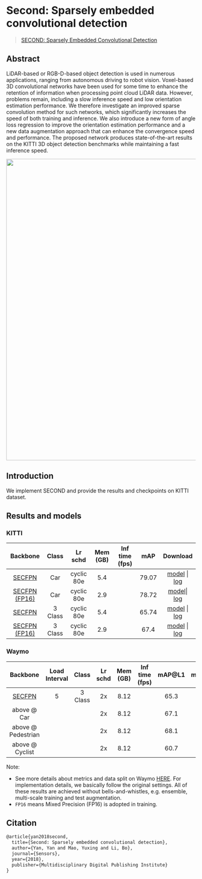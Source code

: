 # Second: Sparsely embedded convolutional detection

> [SECOND: Sparsely Embedded Convolutional Detection](https://www.mdpi.com/1424-8220/18/10/3337)

<!-- [ALGORITHM] -->

## Abstract

LiDAR-based or RGB-D-based object detection is used in numerous applications, ranging from autonomous driving to robot vision. Voxel-based 3D convolutional networks have been used for some time to enhance the retention of information when processing point cloud LiDAR data. However, problems remain, including a slow inference speed and low orientation estimation performance. We therefore investigate an improved sparse convolution method for such networks, which significantly increases the speed of both training and inference. We also introduce a new form of angle loss regression to improve the orientation estimation performance and a new data augmentation approach that can enhance the convergence speed and performance. The proposed network produces state-of-the-art results on the KITTI 3D object detection benchmarks while maintaining a fast inference speed.

<div align=center>
<img src="https://user-images.githubusercontent.com/79644370/143889364-10be11c3-838e-4fc9-9613-184f0cd08907.png" width="800"/>
</div>

## Introduction

We implement SECOND and provide the results and checkpoints on KITTI dataset.

## Results and models

### KITTI

|                              Backbone                               |  Class  |  Lr schd   | Mem (GB) | Inf time (fps) |  mAP  |                                                                                                                                                                                             Download                                                                                                                                                                                             |
| :-----------------------------------------------------------------: | :-----: | :--------: | :------: | :------------: | :---: | :----------------------------------------------------------------------------------------------------------------------------------------------------------------------------------------------------------------------------------------------------------------------------------------------------------------------------------------------------------------------------------------------: |
|        [SECFPN](./second_hv_secfpn_8xb6-80e_kitti-3d-car.py)        |   Car   | cyclic 80e |   5.4    |                | 79.07 |               [model](https://download.openmmlab.com/mmdetection3d/v0.1.0_models/second/hv_second_secfpn_6x8_80e_kitti-3d-car/hv_second_secfpn_6x8_80e_kitti-3d-car_20200620_230238-393f000c.pth) \| [log](https://download.openmmlab.com/mmdetection3d/v0.1.0_models/second/hv_second_secfpn_6x8_80e_kitti-3d-car/hv_second_secfpn_6x8_80e_kitti-3d-car_20200620_230238.log.json)               |
|  [SECFPN (FP16)](./hv_second_secfpn_fp16_6x8_80e_kitti-3d-car.py)   |   Car   | cyclic 80e |   2.9    |                | 78.72 |       [model](https://download.openmmlab.com/mmdetection3d/v0.1.0_models/fp16/hv_second_secfpn_fp16_6x8_80e_kitti-3d-car/hv_second_secfpn_fp16_6x8_80e_kitti-3d-car_20200924_211301-1f5ad833.pth)\| [log](https://download.openmmlab.com/mmdetection3d/v0.1.0_models/fp16/hv_second_secfpn_fp16_6x8_80e_kitti-3d-car/hv_second_secfpn_fp16_6x8_80e_kitti-3d-car_20200924_211301.log.json)        |
|      [SECFPN](./second_hv_secfpn_8xb6-80e_kitti-3d-3class.py)       | 3 Class | cyclic 80e |   5.4    |                | 65.74 |         [model](https://download.openmmlab.com/mmdetection3d/v1.0.0_models/second/hv_second_secfpn_6x8_80e_kitti-3d-3class/hv_second_secfpn_6x8_80e_kitti-3d-3class_20210831_022017-ae782e87.pth) \| [log](https://download.openmmlab.com/mmdetection3d/v1.0.0_models/second/hv_second_secfpn_6x8_80e_kitti-3d-3class/hv_second_secfpn_6x8_80e_kitti-3d-3class_20210831_022017log.json)          |
| [SECFPN (FP16)](./hv_second_secfpn_fp16_6x8_80e_kitti-3d-3class.py) | 3 Class | cyclic 80e |   2.9    |                | 67.4  | [model](https://download.openmmlab.com/mmdetection3d/v0.1.0_models/fp16/hv_second_secfpn_fp16_6x8_80e_kitti-3d-3class/hv_second_secfpn_fp16_6x8_80e_kitti-3d-3class_20200925_110059-05f67bdf.pth) \| [log](https://download.openmmlab.com/mmdetection3d/v0.1.0_models/fp16/hv_second_secfpn_fp16_6x8_80e_kitti-3d-3class/hv_second_secfpn_fp16_6x8_80e_kitti-3d-3class_20200925_110059.log.json) |

### Waymo

|                              Backbone                              | Load Interval |  Class  | Lr schd | Mem (GB) | Inf time (fps) | mAP@L1 | mAPH@L1 | mAP@L2 | **mAPH@L2** |                                                                                           Download                                                                                            |
| :----------------------------------------------------------------: | :-----------: | :-----: | :-----: | :------: | :------------: | :----: | :-----: | :----: | :---------: | :-------------------------------------------------------------------------------------------------------------------------------------------------------------------------------------------: |
| [SECFPN](./second_hv_secfpn_sbn-all_16xb2-2x_waymoD5-3d-3class.py) |       5       | 3 Class |   2x    |   8.12   |                |  65.3  |  61.7   |  58.9  |    55.7     | [log](https://download.openmmlab.com/mmdetection3d/v0.1.0_models/second/hv_second_secfpn_sbn_4x8_2x_waymoD5-3d-3class/hv_second_secfpn_sbn_4x8_2x_waymoD5-3d-3class_20201115_112448.log.json) |
|                            above @ Car                             |               |         |   2x    |   8.12   |                |  67.1  |  66.6   |  58.7  |    58.2     |                                                                                                                                                                                               |
|                         above @ Pedestrian                         |               |         |   2x    |   8.12   |                |  68.1  |  59.1   |  59.5  |    51.5     |                                                                                                                                                                                               |
|                          above @ Cyclist                           |               |         |   2x    |   8.12   |                |  60.7  |  59.5   |  58.4  |    57.3     |                                                                                                                                                                                               |

Note:

- See more details about metrics and data split on Waymo [HERE](https://github.com/open-mmlab/mmdetection3d/tree/master/configs/pointpillars). For implementation details, we basically follow the original settings. All of these results are achieved without bells-and-whistles, e.g. ensemble, multi-scale training and test augmentation.
- `FP16` means Mixed Precision (FP16) is adopted in training.

## Citation

```latex
@article{yan2018second,
  title={Second: Sparsely embedded convolutional detection},
  author={Yan, Yan and Mao, Yuxing and Li, Bo},
  journal={Sensors},
  year={2018},
  publisher={Multidisciplinary Digital Publishing Institute}
}
```
